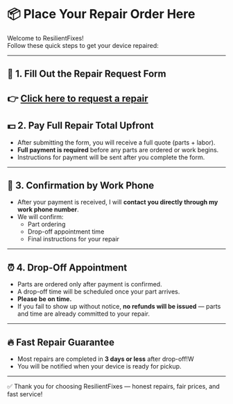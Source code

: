 # 📦 Place Your Repair Order Here

Welcome to ResilientFixes!  
Follow these quick steps to get your device repaired:

---

## 📝 1. Fill Out the Repair Request Form

👉 [Click here to request a repair](https://forms.gle/C5c9DkaRfzHWUQVE8)
---

## 💵 2. Pay Full Repair Total Upfront

- After submitting the form, you will receive a full quote (parts + labor).
- **Full payment is required** before any parts are ordered or work begins.
- Instructions for payment will be sent after you complete the form.

---

## 📱 3. Confirmation by Work Phone

- After your payment is received, I will **contact you directly through my work phone number**.
- We will confirm:
  - Part ordering
  - Drop-off appointment time
  - Final instructions for your repair

---

## ⏰ 4. Drop-Off Appointment

- Parts are ordered only after payment is confirmed.
- A drop-off time will be scheduled once your part arrives.
- **Please be on time.**
- If you fail to show up without notice, **no refunds will be issued** — parts and time are already committed to your repair.

---

## 🔥 Fast Repair Guarantee

- Most repairs are completed in **3 days or less** after drop-off!W
- You will be notified when your device is ready for pickup.

---

✅ Thank you for choosing ResilientFixes — honest repairs, fair prices, and fast service!
